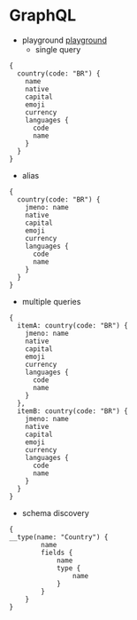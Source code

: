 # GraphQL
- playground [playground](https://countries.trevorblades.com/)
  - single query
```
{
  country(code: "BR") {
    name
    native
    capital
    emoji
    currency
    languages {
      code
      name
    }
  }
}
```
  - alias
```
{
  country(code: "BR") {
    jmeno: name
    native
    capital
    emoji
    currency
    languages {
      code
      name
    }
  }
}
```
  - multiple queries
```
{
  itemA: country(code: "BR") {
    jmeno: name
    native
    capital
    emoji
    currency
    languages {
      code
      name
    }
  },
  itemB: country(code: "BR") {
    jmeno: name
    native
    capital
    emoji
    currency
    languages {
      code
      name
    }
  }
}
```
- schema discovery
```
{
__type(name: "Country") {
        name
        fields {
            name
            type {
                name
            }
        }
    }
}
```

